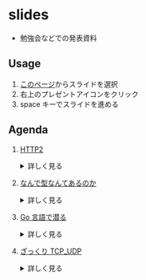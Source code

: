 # slides

- 勉強会などでの発表資料

## Usage

1. [このページ](http://nbviewer.jupyter.org/github/mrsekut/slides/tree/master/)からスライドを選択
2. 右上のプレゼントアイコンをクリック
3. space キーでスライドを進める

## Agenda

1. [ HTTP2 ](http://nbviewer.jupyter.org/format/slides/github/mrsekut/slides/blob/master/HTTP2.ipynb#/)

   <details>
    <summary>詳しく見る</summary>

    <div>
      - 従来の HTTP の概要
      - HTTP/2 の誕生の背景
      - HTTP/2 の特徴
        - ヘッダの圧縮
        - リクエストの多重化
        - リクエストの優先度制御
        - サーバープッシュ
        - バイナリプロトコル
        - フロー制御
    </div>
   </detail>

2. [ なんで型なんてあるのか ](http://nbviewer.jupyter.org/format/slides/github/mrsekut/slides/blob/master/なんで型なんてあるのか.ipynb#/)

   <details>
    <summary>詳しく見る</summary>

    <div>
        - 静的型付けと動的型付け
        - 強い型、弱い型
        - 型が必要な理由
    </div>
   </detail>

3. [Go 言語で潜る](http://nbviewer.jupyter.org/format/slides/github/mrsekut/slides/blob/master/Go%E8%A8%80%E8%AA%9E%E3%81%A7%E6%BD%9C%E3%82%8B.ipynb#/)

   <details>
    <summary>詳しく見る</summary>

    <div>
        - ファイルディスクリプタについて
        - CPU の動作モードについて
        - システムコールについて
        - Go 言語を定義元を辿ってアセンブラ言語まで見に行く
    </div>
   </detail>

4. [ざっくり TCP_UDP](http://nbviewer.jupyter.org/format/slides/github/mrsekut/slides/blob/master/%E3%81%96%E3%81%A3%E3%81%8F%E3%82%8ATCP_UDP.ipynb#/)

   <details>
    <summary>詳しく見る</summary>

    <div>
        - TCP/IP モデルについて
        - TCP について
        - UDP について
    </div>
   </detail>
